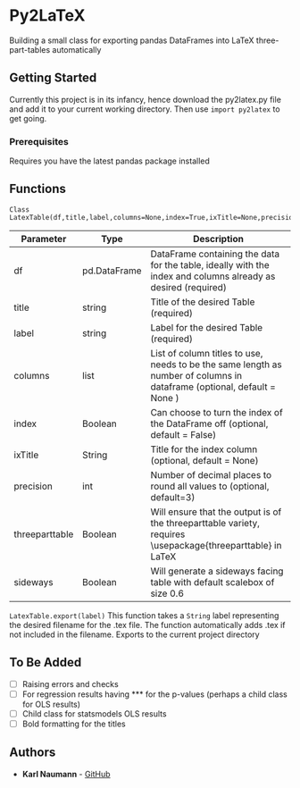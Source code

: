 # Py2LaTeX
Building a small class for exporting pandas DataFrames into LaTeX three-part-tables automatically

## Getting Started

Currently this project is in its infancy, hence download the py2latex.py file and add it to your current working directory. Then use `import py2latex` to get going.

### Prerequisites

Requires you have the latest pandas package installed

## Functions

```
Class LatexTable(df,title,label,columns=None,index=True,ixTitle=None,precision=3,threeparttable=False,sideways=False)
```

Parameter | Type | Description
----------|------|-------------
df | pd.DataFrame | DataFrame containing the data for the table, ideally with the index and columns already as desired (required)
title | string | Title of the desired Table (required)
label | string | Label for the desired Table (required)
columns | list | List of column titles to use, needs to be the same length as number of columns in dataframe (optional, default = None )
index | Boolean| Can choose to turn the index of the DataFrame off (optional, default = False)
ixTitle | String | Title for the index column (optional, default = None)
precision | int | Number of decimal places to round all values to (optional, default=3)
threeparttable | Boolean | Will ensure that the output is of the threeparttable variety, requires \usepackage{threeparttable} in LaTeX
sideways | Boolean | Will generate a sideways facing table with default scalebox of size 0.6

```LatexTable.export(label)```
This function takes a `String` label representing the desired filename for the .tex file. The function automatically adds .tex if not included in the filename. Exports to the current project directory

## To Be Added
- [ ] Raising errors and checks
- [ ] For regression results having *** for the p-values (perhaps a child class for OLS results)
- [ ] Child class for statsmodels OLS results
- [ ] Bold formatting for the titles

## Authors

* **Karl Naumann** - [GitHub](https://github.com/karlnaumann)
